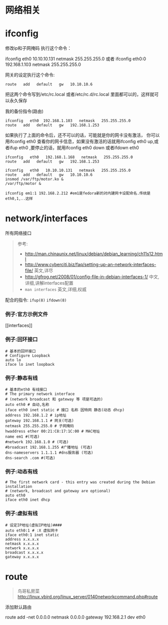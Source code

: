 # 网络相关

# ifconfig

修改ip和子网掩码   执行这个命令：


ifconfig   eth0   10.10.10.131   netmask   255.255.255.0
或者
ifconfig   eth0:0   192.168.1.103   netmask   255.255.255.0


网关的设定执行这个命令:
```
route   add   default   gw   10.10.10.6
```

把这两个命令写到/etc/rc.local   或者/etc/rc.d/rc.local   里面都可以的，这样就可以永久保存


我的备份指令(路由)

	ifconfig   eth0  192.168.1.103   netmask   255.255.255.0
 	route   add   default   gw   192.168.1.253

如果执行了上面的命令后，还不可以的话，可能就是你的网卡没有激活， 
你可以用ifconfig   eth0   查看你的网卡信息，如果没有激活的话就用ifconfig   eth0   up,或者ifup   eth0   ,要停止的话，就用ifconfig   eth0   down   或者ifdown   eth0

 
	ifconfig   eth0   192.168.1.168   netmask   255.255.255.0
	route   add   default   gw   192.168.1.253

	ifconfig   eth0   10.10.10.131   netmask   255.255.255.0
	route   add   default   gw   10.10.10.6
	insmod /var/ftp/motor.ko &
	/var/ftp/motor &

	ifconfig em1:1 192.168.2.212 #em1是fedora新的对内建网卡设配命名.传统是eth0,1,..这样

# network/interfaces

所有网络接口

> 参考:
> * http://man.chinaunix.net/linux/debian/debian_learning/ch11s12.html
> * http://www.cyberciti.biz/faq/setting-up-an-network-interfaces-file/ 英文,详尽
> * http://gfrog.net/2008/01/config-file-in-debian-interfaces-1/ 中文,详细,讲解interfaces配置
> * `man interfaces` 英文,详细,权威

配合的指令: `ifup(8)` `ifdown(8)`

### 例子:官方示例文件

[[interfaces]]

### 例子:回环接口

```
# 基本的回环接口
# Configure Loopback 
auto lo
iface lo inet loopback
```

### 例子:静态有线
```
# 基本的eth0 有线接口
# The primary network interface
# (network broadcast 和 gateway 等 项是可选的)
auto eth0 # 自动,名称
iface eth0 inet static # 接口 名称 因特网 静态(动态 dhcp)
address 192.168.1.2 # ip地址
gateway 192.168.1.1 # 网关(可选)
netmask 255.255.255.0 # 子网掩码
hwaddress ether 00:21:C8:17:1C:00 # MAC地址
name em1 #(可选)
#network 192.168.1.0 # (可选)
#broadcast 192.168.1.255 #广播地址 (可选)
dns-nameservers 1.1.1.1 #dns服务器 (可选)
dns-search .com #(可选)
```
### 例子:动态有线
```
# The first network card - this entry was created during the Debian installation
# (network, broadcast and gateway are optional)
auto eth0
iface eth0 inet dhcp
```
### 例子:虚拟有线
```
# 设定IP地址(虚拟IP地址)####
auto eth0:1 # :X 虚拟网卡
iface eth0:1 inet static
address x.x.x.x
netmask x.x.x.x
network x.x.x.x
broadcast x.x.x.x
gateway x.x.x.x
```

# route

> 鸟哥私房菜 http://linux.vbird.org/linux_server/0140networkcommand.php#route

添加默认路由

   route add -net 0.0.0.0 netmask 0.0.0.0 gateway 192.168.2.1 dev eth0
